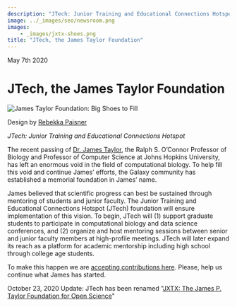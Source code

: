 ```yaml
---
description: "JTech: Junior Training and Educational Connections Hotspot."
image: ../_images/seo/newsroom.png
images:
    - _images/jxtx-shoes.png
title: "JTech, the James Taylor Foundation"
---
```


<Date>May 7th 2020</Date>

# JTech, the James Taylor Foundation

<Image alt="James Taylor Foundation: Big Shoes to Fill" image={props.images[0]}></Image>
<figcaption>Design by <a href="https://twitter.com/rebekkapaisner">Rebekka Paisner</a></figcaption>

*JTech: Junior Training and Educational Connections Hotspot*

The recent passing of [Dr. James Taylor][3], the Ralph S. O’Connor Professor of Biology and Professor of Computer Science at Johns Hopkins University, has left an enormous void in the field of computational biology. To help fill this void and continue James’ efforts, the Galaxy community has established a memorial foundation in James’ name.

James believed that scientific progress can best be sustained through mentoring of students and junior faculty. The Junior Training and Educational Connections Hotspot (JTech) foundation will ensure implementation of this vision. To begin, JTech will (1) support graduate students to participate in computational biology and data science conferences, and (2) organize and host mentoring sessions between senior and junior faculty members at high-profile meetings. JTech will later expand its reach as a platform for academic mentorship including high school through college age students.

To make this happen we are [accepting contributions here][4]. Please, help us continue what James has started.

October 23, 2020 Update: JTech has been renamed "[JXTX: The James P. Taylor Foundation for Open Science][5]"

[3]: https://galaxyproject.org/jxtx/
[4]: /
[5]: /about
